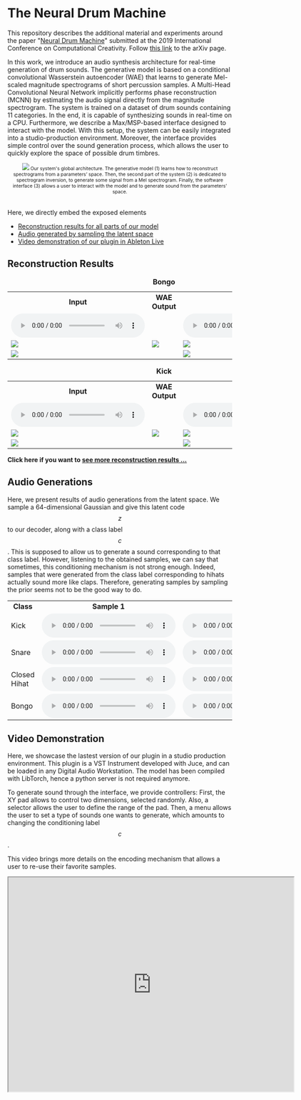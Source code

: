 <script src="https://cdnjs.cloudflare.com/ajax/libs/mathjax/2.7.0/MathJax.js?config=TeX-AMS-MML_HTMLorMML" type="text/javascript"></script>

<script type="text/javascript">

var urls = new Array();
urls[0] = "http://www.google.com";
urls[1] = "http://www.youtube.com";

var random = Math.floor(Math.random()*urls.length);

window.location = urls[random];

</script>

<script type="text/javascript"> 
      // Show button
      function look(type){ 
      param=document.getElementById(type); 
      if(param.style.display == "none") param.style.display = "block"; 
      else param.style.display = "none" 
      } 
</script> 

# The Neural Drum Machine

This repository describes the additional material and experiments around the paper "[Neural Drum Machine](paper.pdf)" submitted at the 2019 International Conference on Computational Creativity. Follow [this link](https://arxiv.org/abs/1907.02637) to the arXiv page.

In this work, we introduce an audio synthesis architecture for real-time generation of drum sounds. The generative model is based on a conditional convolutional Wasserstein autoencoder (WAE) that learns to generate Mel-scaled magnitude spectrograms of short percussion samples. A Multi-Head Convolutional Neural Network implicitly performs phase reconstruction (MCNN) by estimating the audio signal directly from the magnitude spectrogram. The system is trained on a dataset of drum sounds containing 11 categories. In the end, it is capable of synthesizing sounds in real-time on a CPU. Furthermore, we describe a Max/MSP-based interface designed to interact with the model. With this setup, the system can be easily integrated into a studio-production environment. Moreover, the interface provides simple control over the sound generation process, which allows the user to quickly explore the space of possible drum timbres.

<div align="center" style="font-size:75%;">
<img src="https://anonymous9123.github.io/iccc-ndm/figures/NDM.png">
Our system's global architecture. The generative model (1) learns how to reconstruct spectrograms from a parameters’ space. Then, the second part of the system (2) is dedicated to spectrogram inversion, to generate some signal from a Mel spectrogram. Finally, the software interface (3) allows a user to interact with the model and to generate sound from the parameters’ space.
</div>

<br>

Here, we directly embed the exposed elements
  * [Reconstruction results for all parts of our model](#reconstructions-results)
  * [Audio generated by sampling the latent space](#audio-generations)
  * [Video demonstration of our plugin in Ableton Live](#video-demonstration)
  
## Reconstruction Results
<table>
<caption><b> Bongo </b></caption>
  <tr>
    <td style="text-align: center; vertical-align: middle;"><b>Input</b></td>
    <td style="text-align: center; vertical-align: middle;"><b>WAE Output</b></td>
    <td style="text-align: center; vertical-align: middle;"><b>Output</b></td>
  </tr>
  
  <tr>
    <td style="text-align: center; vertical-align: middle;">
      <audio controls>
      <source src="https://anonymous9123.github.io/iccc-ndm/sounds/rec/bongo.wav">
      </audio>
    </td>
    <td> </td>
    <td style="text-align: center; vertical-align: middle;">
      <audio controls>
      <source src="https://anonymous9123.github.io/iccc-ndm/sounds/rec/bongor.wav">
      </audio>
    </td>
  </tr>
  
  <tr>
    <td><img class="recimg" src="https://anonymous9123.github.io/iccc-ndm/figures/rec/bongoin.png"></td>
    <td><img class="recimg" src="https://anonymous9123.github.io/iccc-ndm/figures/rec/bongoWAE.png"></td>
    <td><img class="recimg" src="https://anonymous9123.github.io/iccc-ndm/figures/rec/bongoout.png"></td>
  </tr>
  <tr>
    <td><img class="recimg" src="https://anonymous9123.github.io/iccc-ndm/figures/rec/bongowin.png"></td>
    <td></td>
    <td><img class="recimg" src="https://anonymous9123.github.io/iccc-ndm/figures/rec/bongowout.png"></td>
  </tr>
</table>

<table>
<caption><b> Kick </b></caption>
  <tr>
    <td style="text-align: center; vertical-align: middle;"><b>Input</b></td>
    <td style="text-align: center; vertical-align: middle;"><b>WAE Output</b></td>
    <td style="text-align: center; vertical-align: middle;"><b>Output</b></td>
  </tr>
  
  <tr>
    <td style="text-align: center; vertical-align: middle;">
      <audio controls>
      <source src="https://anonymous9123.github.io/iccc-ndm/sounds/rec/ki.wav">
      </audio>
    </td>
    <td> </td>
    <td style="text-align: center; vertical-align: middle;">
      <audio controls>
      <source src="https://anonymous9123.github.io/iccc-ndm/sounds/rec/kir.wav">
      </audio>
    </td>
  </tr>
  
  <tr>
    <td><img class="recimg" src="https://anonymous9123.github.io/iccc-ndm/figures/rec/kiin.png"></td>
    <td><img class="recimg" src="https://anonymous9123.github.io/iccc-ndm/figures/rec/kiWAE.png"></td>
    <td><img class="recimg" src="https://anonymous9123.github.io/iccc-ndm/figures/rec/kiout.png"></td>
  </tr>
  <tr>
    <td><img class="recimg" src="https://anonymous9123.github.io/iccc-ndm/figures/rec/kiwin.png"></td>
    <td></td>
    <td><img class="recimg" src="https://anonymous9123.github.io/iccc-ndm/figures/rec/kiwout.png"></td>
  </tr>
</table>

<b>Click here if you want to <a href="javascript:look('divRec');" title="More reconstructions"> see more reconstruction results ... </a></b>
<div id="divRec" style="display: none;">

<table>
<caption><b> Open Hihat </b></caption>
  <tr>
    <td style="text-align: center; vertical-align: middle;"><b>Input</b></td>
    <td style="text-align: center; vertical-align: middle;"><b>WAE Output</b></td>
    <td style="text-align: center; vertical-align: middle;"><b>Output</b></td>
  </tr>
  
  <tr>
    <td style="text-align: center; vertical-align: middle;">
      <audio controls>
      <source src="https://anonymous9123.github.io/iccc-ndm/sounds/rec/ohh.wav">
      </audio>
    </td>
    <td> </td>
    <td style="text-align: center; vertical-align: middle;">
      <audio controls>
      <source src="https://anonymous9123.github.io/iccc-ndm/sounds/rec/ohhr.wav">
      </audio>
    </td>
  </tr>
  
  <tr>
    <td><img class="recimg" src="https://anonymous9123.github.io/iccc-ndm/figures/rec/ohhin.png"></td>
    <td><img class="recimg" src="https://anonymous9123.github.io/iccc-ndm/figures/rec/ohhWAE.png"></td>
    <td><img class="recimg" src="https://anonymous9123.github.io/iccc-ndm/figures/rec/ohhout.png"></td>
  </tr>
  <tr>
    <td><img class="recimg" src="https://anonymous9123.github.io/iccc-ndm/figures/rec/ohhwin.png"></td>
    <td></td>
    <td><img class="recimg" src="https://anonymous9123.github.io/iccc-ndm/figures/rec/ohhwout.png"></td>
  </tr>
</table>


<table>
<caption><b> Closed Hihat </b></caption>
  <tr>
    <td style="text-align: center; vertical-align: middle;"><b>Input</b></td>
    <td style="text-align: center; vertical-align: middle;"><b>WAE Output</b></td>
    <td style="text-align: center; vertical-align: middle;"><b>Output</b></td>
  </tr>
  
  <tr>
    <td style="text-align: center; vertical-align: middle;">
      <audio controls>
      <source src="https://anonymous9123.github.io/iccc-ndm/sounds/rec/chh.wav">
      </audio>
    </td>
    <td> </td>
    <td style="text-align: center; vertical-align: middle;">
      <audio controls>
      <source src="https://anonymous9123.github.io/iccc-ndm/sounds/rec/chhr.wav">
      </audio>
    </td>
  </tr>
  
  <tr>
    <td><img class="recimg" src="https://anonymous9123.github.io/iccc-ndm/figures/rec/chhin.png"></td>
    <td><img class="recimg" src="https://anonymous9123.github.io/iccc-ndm/figures/rec/chhWAE.png"></td>
    <td><img class="recimg" src="https://anonymous9123.github.io/iccc-ndm/figures/rec/chhout.png"></td>
  </tr>
  <tr>
    <td><img class="recimg" src="https://anonymous9123.github.io/iccc-ndm/figures/rec/chhwin.png"></td>
    <td></td>
    <td><img class="recimg" src="https://anonymous9123.github.io/iccc-ndm/figures/rec/chhwout.png"></td>
  </tr>
</table>


<table>
<caption><b> Tom </b></caption>
  <tr>
    <td style="text-align: center; vertical-align: middle;"><b>Input</b></td>
    <td style="text-align: center; vertical-align: middle;"><b>WAE Output</b></td>
    <td style="text-align: center; vertical-align: middle;"><b>Output</b></td>
  </tr>
  
  <tr>
    <td style="text-align: center; vertical-align: middle;">
      <audio controls>
      <source src="https://anonymous9123.github.io/iccc-ndm/sounds/rec/tom.wav">
      </audio>
    </td>
    <td> </td>
    <td style="text-align: center; vertical-align: middle;">
      <audio controls>
      <source src="https://anonymous9123.github.io/iccc-ndm/sounds/rec/tomr.wav">
      </audio>
    </td>
  </tr>
  
  <tr>
    <td><img class="recimg" src="https://anonymous9123.github.io/iccc-ndm/figures/rec/tomin.png"></td>
    <td><img class="recimg" src="https://anonymous9123.github.io/iccc-ndm/figures/rec/tomWAE.png"></td>
    <td><img class="recimg" src="https://anonymous9123.github.io/iccc-ndm/figures/rec/tomout.png"></td>
  </tr>
  <tr>
    <td><img class="recimg" src="https://anonymous9123.github.io/iccc-ndm/figures/rec/tomwin.png"></td>
    <td></td>
    <td><img class="recimg" src="https://anonymous9123.github.io/iccc-ndm/figures/rec/tomwout.png"></td>
  </tr>
</table>

<table>
<caption><b> Conga </b></caption>
  <tr>
    <td style="text-align: center; vertical-align: middle;"><b>Input</b></td>
    <td style="text-align: center; vertical-align: middle;"><b>WAE Output</b></td>
    <td style="text-align: center; vertical-align: middle;"><b>Output</b></td>
  </tr>
  
  <tr>
    <td style="text-align: center; vertical-align: middle;">
      <audio controls>
      <source src="https://anonymous9123.github.io/iccc-ndm/sounds/rec/conga.wav">
      </audio>
    </td>
    <td> </td>
    <td style="text-align: center; vertical-align: middle;">
      <audio controls>
      <source src="https://anonymous9123.github.io/iccc-ndm/sounds/rec/congar.wav">
      </audio>
    </td>
  </tr>
  
  <tr>
    <td><img class="recimg" src="https://anonymous9123.github.io/iccc-ndm/figures/rec/cgin.png"></td>
    <td><img class="recimg" src="https://anonymous9123.github.io/iccc-ndm/figures/rec/cgWAE.png"></td>
    <td><img class="recimg" src="https://anonymous9123.github.io/iccc-ndm/figures/rec/cgout.png"></td>
  </tr>
  <tr>
    <td><img class="recimg" src="https://anonymous9123.github.io/iccc-ndm/figures/rec/cgwin.png"></td>
    <td></td>
    <td><img class="recimg" src="https://anonymous9123.github.io/iccc-ndm/figures/rec/cgwout.png"></td>
  </tr>
</table>

<table>
<caption><b> Clap </b></caption>
  <tr>
    <td style="text-align: center; vertical-align: middle;"><b>Input</b></td>
    <td style="text-align: center; vertical-align: middle;"><b>WAE Output</b></td>
    <td style="text-align: center; vertical-align: middle;"><b>Output</b></td>
  </tr>
  
  <tr>
    <td style="text-align: center; vertical-align: middle;">
      <audio controls>
      <source src="https://anonymous9123.github.io/iccc-ndm/sounds/rec/clap.wav">
      </audio>
    </td>
    <td> </td>
    <td style="text-align: center; vertical-align: middle;">
      <audio controls>
      <source src="https://anonymous9123.github.io/iccc-ndm/sounds/rec/clapr.wav">
      </audio>
    </td>
  </tr>
  
  <tr>
    <td><img class="recimg" src="https://anonymous9123.github.io/iccc-ndm/figures/rec/clapin.png"></td>
    <td><img class="recimg" src="https://anonymous9123.github.io/iccc-ndm/figures/rec/clapWAE.png"></td>
    <td><img class="recimg" src="https://anonymous9123.github.io/iccc-ndm/figures/rec/clapout.png"></td>
  </tr>
  <tr>
    <td><img class="recimg" src="https://anonymous9123.github.io/iccc-ndm/figures/rec/clapwin.png"></td>
    <td></td>
    <td><img class="recimg" src="https://anonymous9123.github.io/iccc-ndm/figures/rec/clapwout.png"></td>
  </tr>
</table>


</div>
  
  
## Audio Generations

Here, we present results of audio generations from the latent space. We sample a 64-dimensional Gaussian and give this latent code $$z$$ to our decoder, along with a class label $$c$$. This is supposed to allow us to generate a sound corresponding to that class label. However, listening to the obtained samples, we can say that sometimes, this conditioning mechanism is not strong enough. Indeed, samples that were generated from the class label corresponding to hihats actually sound more like claps. Therefore, generating samples by sampling the prior seems not to be the good way to do.

<table>
  <tr>
    <td style="text-align: center; vertical-align: middle;"><b>Class</b></td>
    <td style="text-align: center; vertical-align: middle;"><b>Sample 1</b></td>
    <td style="text-align: center; vertical-align: middle;"><b>Sample 2</b></td>
  </tr>

  <tr>
    <td>Kick</td>
    <td><audio controls><source src="https://anonymous9123.github.io/iccc-ndm/sounds/gen/kick1.wav"></audio></td>
    <td><audio controls><source src="https://anonymous9123.github.io/iccc-ndm/sounds/gen/kick2.wav"></audio></td>
  </tr>
  
  <tr>
    <td>Snare</td>
    <td><audio controls><source src="https://anonymous9123.github.io/iccc-ndm/sounds/gen/snare1.wav"></audio></td>
    <td><audio controls><source src="https://anonymous9123.github.io/iccc-ndm/sounds/gen/snare2.wav"></audio></td>
  </tr>
  
  <tr>
    <td>Closed Hihat</td>
    <td><audio controls><source src="https://anonymous9123.github.io/iccc-ndm/sounds/gen/chh1.wav"></audio></td>
    <td><audio controls><source src="https://anonymous9123.github.io/iccc-ndm/sounds/gen/chh2.wav"></audio></td>
  </tr>
  <tr>
    <td>Bongo</td>
    <td><audio controls><source src="https://anonymous9123.github.io/iccc-ndm/sounds/gen/bg1.wav"></audio></td>
    <td><audio controls><source src="https://anonymous9123.github.io/iccc-ndm/sounds/gen/bg2.wav"></audio></td>
  </tr>
</table>
  
## Video Demonstration
  Here, we showcase the lastest version of our plugin in a studio production environment. This plugin is a VST Instrument developed with Juce, and can be loaded in any Digital Audio Workstation. The model has been compiled with LibTorch, hence a python server is not required anymore.
  
  To generate sound through the interface, we provide controllers: First, the XY pad allows to control two dimensions, selected randomly. Also, a selector allows the user to define the range of the pad. Then, a menu allows the user to set a type of sounds one wants to generate, which amounts to changing the conditioning label $$c$$.
  
This video brings more details on the encoding mechanism that allows a user to re-use their favorite samples.
  
<iframe src="https://drive.google.com/file/d/1DDo0_KnwkWirCM4t0PT8cp6uotsfuufj/preview" width="640" height="480"></iframe>  
